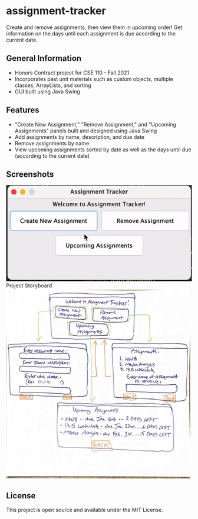# assignment-tracker
Create and remove assignments, then view them in upcoming order! Get information on the days until each assignment is due according to the current date.

## General Information
- Honors Contract project for CSE 110 - Fall 2021
- Incorporates past unit materials such as custom objects, multiple classes, ArrayLists, and sorting
- GUI built using Java Swing


## Features
- "Create New Assignment," "Remove Assignment," and "Upcoming Assignments" panels built and designed using Java Swing
- Add assignments by name, description, and due date
- Remove assignments by name
- View upcoming assignments sorted by date as well as the days until due (according to the current date)


## Screenshots
<img src="tracker_gif.gif" width="600">
Project Storyboard
<img src="tracker_storyboard.png" width="500">

## License
This project is open source and available under the MIT License.

